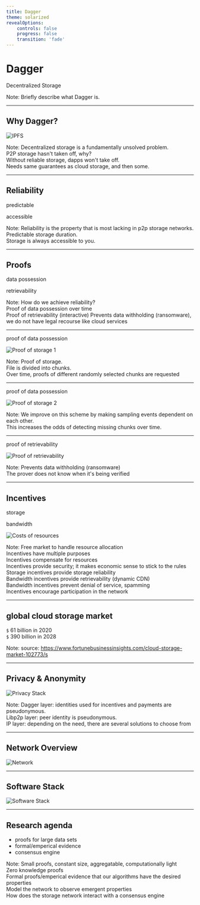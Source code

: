 ```yaml
---
title: Dagger
theme: solarized
revealOptions:
    controls: false
    progress: false
    transition: 'fade'
---
```


# Dagger

Decentralized Storage

Note:
Briefly describe what Dagger is.

---


## Why Dagger? 

![IPFS](images/others.svg) <!-- .element: width="30%"-->

Note:
Decentralized storage is a fundamentally unsolved problem.  
P2P storage hasn't taken off, why?  
Without reliable storage, dapps won't take off.  
Needs same guarantees as cloud storage, and then some.

---

## Reliability

predictable

accessible

Note:
Reliability is the property that is most lacking in p2p storage networks.  
Predictable storage duration.  
Storage is always accessible to you.

---

## Proofs

data possession

retrievability


Note:
How do we achieve reliability?  
Proof of data possession over time  
Proof of retrievability (interactive)
Prevents data withholding (ransomware), we do not have legal recourse like cloud services

---

proof of data possession

![Proof of storage 1](images/proof-of-storage-1.svg) <!-- .element: width="60%"-->

Note:
Proof of storage.  
File is divided into chunks.  
Over time, proofs of different randomly selected chunks are requested

---

proof of data possession

![Proof of storage 2](images/proof-of-storage-2.svg) <!-- .element: width="60%"-->

Note:
We improve on this scheme by making sampling events dependent on each other.  
This increases the odds of detecting missing chunks over time.

---

proof of retrievability

![Proof of retrievability](images/proof-of-retrievability.svg)  <!-- .element: width="70%"-->

Note:
Prevents data withholding (ransomware)  
The prover does not know when it's being verified

---

## Incentives

storage

bandwidth

![Costs of resources](images/cost-of-resources.svg) <!-- .element: width="60%"-->

Note:
Free market to handle resource allocation  
Incentives have multiple purposes  
Incentives compensate for resources  
Incentives provide security; it makes economic sense to stick to the rules  
Storage incentives provide storage reliability  
Bandwidth incentives provide retrievability (dynamic CDN)  
Bandwidth incentives prevent denial of service, spamming  
Incentives encourage participation in the network  

---

## global cloud storage market

`$` 61 billion in 2020  
`$` 390 billion in 2028

Note:
source: https://www.fortunebusinessinsights.com/cloud-storage-market-102773/s

---

## Privacy & Anonymity

![Privacy Stack](images/privacy.svg) <!-- .element: width="40%"-->

Note:
Dagger layer: identities used for incentives and payments are pseudonymous.  
Libp2p layer: peer identity is pseudonymous.  
IP layer: depending on the need, there are several solutions to choose from

---

## Network Overview

![Network](images/network.svg) <!-- .element: width="65%"-->

---

## Software Stack

![Software Stack](images/stack.svg) <!-- .element: width="70%"-->

---

## Research agenda

  - proofs for large data sets  
  - formal/emperical evidence
  - consensus engine

Note:
Small proofs, constant size, aggregatable, computationally light  
Zero knowledge proofs  
Formal proofs/emperical evidence that our algorithms have the desired properties  
Model the network to observe emergent properties  
How does the storage network interact with a consensus engine  
